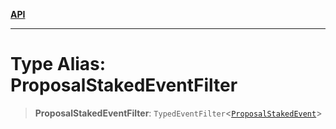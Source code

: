 [**API**](../../../README.md)

***

# Type Alias: ProposalStakedEventFilter

> **ProposalStakedEventFilter**: `TypedEventFilter`\<[`ProposalStakedEvent`](ProposalStakedEvent.md)\>
